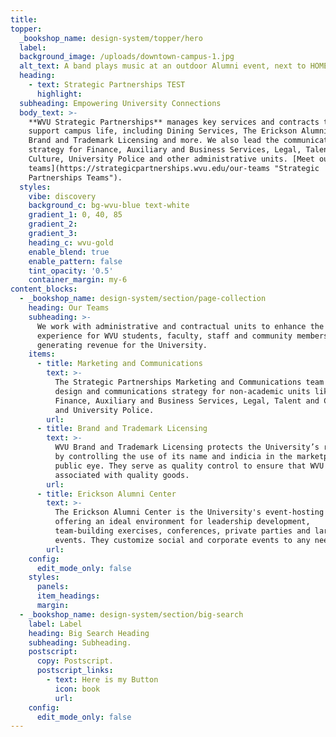 ```yaml
---
title:
topper:
  _bookshop_name: design-system/topper/hero
  label:
  background_image: /uploads/downtown-campus-1.jpg
  alt_text: A band plays music at an outdoor Alumni event, next to HOME letters.
  heading:
    - text: Strategic Partnerships TEST
      highlight:
  subheading: Empowering University Connections
  body_text: >-
    **WVU Strategic Partnerships** manages key services and contracts that
    support campus life, including Dining Services, The Erickson Alumni Center,
    Brand and Trademark Licensing and more. We also lead the communications
    strategy for Finance, Auxiliary and Business Services, Legal, Talent and
    Culture, University Police and other administrative units. [Meet our
    teams](https://strategicpartnerships.wvu.edu/our-teams "Strategic
    Partnerships Teams").
  styles:
    vibe: discovery
    background_c: bg-wvu-blue text-white
    gradient_1: 0, 40, 85
    gradient_2:
    gradient_3:
    heading_c: wvu-gold
    enable_blend: true
    enable_pattern: false
    tint_opacity: '0.5'
    container_margin: my-6
content_blocks:
  - _bookshop_name: design-system/section/page-collection
    heading: Our Teams
    subheading: >-
      We work with administrative and contractual units to enhance the on-campus
      experience for WVU students, faculty, staff and community members, while
      generating revenue for the University.
    items:
      - title: Marketing and Communications
        text: >-
          The Strategic Partnerships Marketing and Communications team leads the
          design and communications strategy for non-academic units like
          Finance, Auxiliary and Business Services, Legal, Talent and Culture
          and University Police.
        url:
      - title: Brand and Trademark Licensing
        text: >-
          WVU Brand and Trademark Licensing protects the University’s reputation
          by controlling the use of its name and indicia in the marketplace and
          public eye. They serve as quality control to ensure that WVU is
          associated with quality goods.
        url:
      - title: Erickson Alumni Center
        text: >-
          The Erickson Alumni Center is the University's event-hosting space,
          offering an ideal environment for leadership development,
          team-building exercises, conferences, private parties and large-scale
          events. They customize social and corporate events to any needs.
        url:
    config:
      edit_mode_only: false
    styles:
      panels:
      item_headings:
      margin:
  - _bookshop_name: design-system/section/big-search
    label: Label
    heading: Big Search Heading
    subheading: Subheading.
    postscript:
      copy: Postscript.
      postscript_links:
        - text: Here is my Button
          icon: book
          url:
    config:
      edit_mode_only: false
---
```

